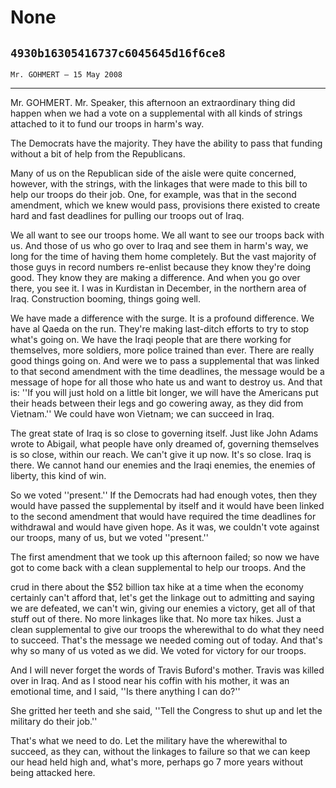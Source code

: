 # None
## `4930b16305416737c6045645d16f6ce8`
`Mr. GOHMERT — 15 May 2008`

---


Mr. GOHMERT. Mr. Speaker, this afternoon an extraordinary thing did 
happen when we had a vote on a supplemental with all kinds of strings 
attached to it to fund our troops in harm's way.

The Democrats have the majority. They have the ability to pass that 
funding without a bit of help from the Republicans.

Many of us on the Republican side of the aisle were quite concerned, 
however, with the strings, with the linkages that were made to this 
bill to help our troops do their job. One, for example, was that in the 
second amendment, which we knew would pass, provisions there existed to 
create hard and fast deadlines for pulling our troops out of Iraq.

We all want to see our troops home. We all want to see our troops 
back with us. And those of us who go over to Iraq and see them in 
harm's way, we long for the time of having them home completely. But 
the vast majority of those guys in record numbers re-enlist because 
they know they're doing good. They know they are making a difference. 
And when you go over there, you see it. I was in Kurdistan in December, 
in the northern area of Iraq. Construction booming, things going well.

We have made a difference with the surge. It is a profound 
difference. We have al Qaeda on the run. They're making last-ditch 
efforts to try to stop what's going on. We have the Iraqi people that 
are there working for themselves, more soldiers, more police trained 
than ever. There are really good things going on. And were we to pass a 
supplemental that was linked to that second amendment with the time 
deadlines, the message would be a message of hope for all those who 
hate us and want to destroy us. And that is: ''If you will just hold on 
a little bit longer, we will have the Americans put their heads between 
their legs and go cowering away, as they did from Vietnam.'' We could 
have won Vietnam; we can succeed in Iraq.

The great state of Iraq is so close to governing itself. Just like 
John Adams wrote to Abigail, what people have only dreamed of, 
governing themselves is so close, within our reach. We can't give it up 
now. It's so close. Iraq is there. We cannot hand our enemies and the 
Iraqi enemies, the enemies of liberty, this kind of win.

So we voted ''present.'' If the Democrats had had enough votes, then 
they would have passed the supplemental by itself and it would have 
been linked to the second amendment that would have required the time 
deadlines for withdrawal and would have given hope. As it was, we 
couldn't vote against our troops, many of us, but we voted ''present.''

The first amendment that we took up this afternoon failed; so now we 
have got to come back with a clean supplemental to help our troops. And 
the


crud in there about the $52 billion tax hike at a time when the economy 
certainly can't afford that, let's get the linkage out to admitting and 
saying we are defeated, we can't win, giving our enemies a victory, get 
all of that stuff out of there. No more linkages like that. No more tax 
hikes. Just a clean supplemental to give our troops the wherewithal to 
do what they need to succeed. That's the message we needed coming out 
of today. And that's why so many of us voted as we did. We voted for 
victory for our troops.

And I will never forget the words of Travis Buford's mother. Travis 
was killed over in Iraq. And as I stood near his coffin with his 
mother, it was an emotional time, and I said, ''Is there anything I can 
do?''

She gritted her teeth and she said, ''Tell the Congress to shut up 
and let the military do their job.''

That's what we need to do. Let the military have the wherewithal to 
succeed, as they can, without the linkages to failure so that we can 
keep our head held high and, what's more, perhaps go 7 more years 
without being attacked here.
